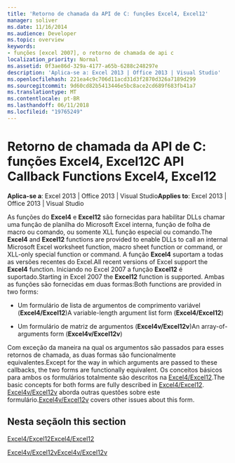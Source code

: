 ```yaml
---
title: 'Retorno de chamada da API de C: funções Excel4, Excel12'
manager: soliver
ms.date: 11/16/2014
ms.audience: Developer
ms.topic: overview
keywords:
- funções [excel 2007], o retorno de chamada de api c
localization_priority: Normal
ms.assetid: 0f3ae86d-329a-4177-a65b-6288c248297e
description: 'Aplica-se a: Excel 2013 | Office 2013 | Visual Studio'
ms.openlocfilehash: 221ea4c9c706d11acd31d3f2870d326a7189d299
ms.sourcegitcommit: 9d60cd82b5413446e5bc8ace2cd689f683fb41a7
ms.translationtype: MT
ms.contentlocale: pt-BR
ms.lasthandoff: 06/11/2018
ms.locfileid: "19765249"
---
```

# <a name="c-api-callback-functions-excel4-excel12"></a><span data-ttu-id="e0c0d-104">Retorno de chamada da API de C: funções Excel4, Excel12</span><span class="sxs-lookup"><span data-stu-id="e0c0d-104">C API Callback Functions Excel4, Excel12</span></span>

<span data-ttu-id="e0c0d-105">**Aplica-se a**: Excel 2013 | Office 2013 | Visual Studio</span><span class="sxs-lookup"><span data-stu-id="e0c0d-105">**Applies to**: Excel 2013 | Office 2013 | Visual Studio</span></span> 
  
<span data-ttu-id="e0c0d-106">As funções do **Excel4** e **Excel12** são fornecidas para habilitar DLLs chamar uma função de planilha do Microsoft Excel interna, função de folha de macro ou comando, ou somente XLL função especial ou comando.</span><span class="sxs-lookup"><span data-stu-id="e0c0d-106">The **Excel4** and **Excel12** functions are provided to enable DLLs to call an internal Microsoft Excel worksheet function, macro sheet function or command, or XLL-only special function or command.</span></span> <span data-ttu-id="e0c0d-107">A função **Excel4** suportam a todas as versões recentes do Excel.</span><span class="sxs-lookup"><span data-stu-id="e0c0d-107">All recent versions of Excel support the **Excel4** function.</span></span> <span data-ttu-id="e0c0d-108">Iniciando no Excel 2007 a função **Excel12** é suportado.</span><span class="sxs-lookup"><span data-stu-id="e0c0d-108">Starting in Excel 2007 the **Excel12** function is supported.</span></span> <span data-ttu-id="e0c0d-109">Ambas as funções são fornecidas em duas formas:</span><span class="sxs-lookup"><span data-stu-id="e0c0d-109">Both functions are provided in two forms:</span></span> 
  
- <span data-ttu-id="e0c0d-110">Um formulário de lista de argumentos de comprimento variável (**Excel4/Excel12**)</span><span class="sxs-lookup"><span data-stu-id="e0c0d-110">A variable-length argument list form (**Excel4/Excel12**)</span></span>
    
- <span data-ttu-id="e0c0d-111">Um formulário de matriz de argumentos (**Excel4v/Excel12v**)</span><span class="sxs-lookup"><span data-stu-id="e0c0d-111">An array-of-arguments form (**Excel4v/Excel12v**)</span></span>
    
<span data-ttu-id="e0c0d-112">Com exceção da maneira na qual os argumentos são passados para esses retornos de chamada, as duas formas são funcionalmente equivalentes.</span><span class="sxs-lookup"><span data-stu-id="e0c0d-112">Except for the way in which arguments are passed to these callbacks, the two forms are functionally equivalent.</span></span> <span data-ttu-id="e0c0d-113">Os conceitos básicos para ambos os formulários totalmente são descritos na [Excel4/Excel12](excel4-excel12.md).</span><span class="sxs-lookup"><span data-stu-id="e0c0d-113">The basic concepts for both forms are fully described in [Excel4/Excel12](excel4-excel12.md).</span></span> <span data-ttu-id="e0c0d-114">[Excel4v/Excel12v](excel4v-excel12v.md) aborda outras questões sobre este formulário.</span><span class="sxs-lookup"><span data-stu-id="e0c0d-114">[Excel4v/Excel12v](excel4v-excel12v.md) covers other issues about this form.</span></span> 
  
## <a name="in-this-section"></a><span data-ttu-id="e0c0d-115">Nesta seção</span><span class="sxs-lookup"><span data-stu-id="e0c0d-115">In this section</span></span>

[<span data-ttu-id="e0c0d-116">Excel4/Excel12</span><span class="sxs-lookup"><span data-stu-id="e0c0d-116">Excel4/Excel12</span></span>](excel4-excel12.md)
  
[<span data-ttu-id="e0c0d-117">Excel4v/Excel12v</span><span class="sxs-lookup"><span data-stu-id="e0c0d-117">Excel4v/Excel12v</span></span>](excel4v-excel12v.md)
  

